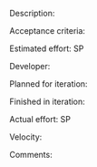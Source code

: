 Description:

Acceptance criteria:

Estimated effort: SP

Developer:

Planned for iteration:

Finished in iteration:

Actual effort: SP

Velocity:

Comments:

